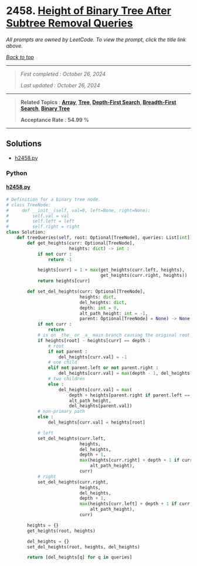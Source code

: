 # 2458. [Height of Binary Tree After Subtree Removal Queries](<https://leetcode.com/problems/height-of-binary-tree-after-subtree-removal-queries>)

*All prompts are owned by LeetCode. To view the prompt, click the title link above.*

*[Back to top](<../README.md>)*

------

> *First completed : October 26, 2024*
>
> *Last updated : October 26, 2024*

------

> **Related Topics** : **[Array](<by_topic/Array.md>), [Tree](<by_topic/Tree.md>), [Depth-First Search](<by_topic/Depth-First Search.md>), [Breadth-First Search](<by_topic/Breadth-First Search.md>), [Binary Tree](<by_topic/Binary Tree.md>)**
>
> **Acceptance Rate** : **54.99 %**

------

## Solutions

- [h2458.py](<../my-submissions/h2458.py>)
### Python
#### [h2458.py](<../my-submissions/h2458.py>)
```Python
# Definition for a binary tree node.
# class TreeNode:
#     def __init__(self, val=0, left=None, right=None):
#         self.val = val
#         self.left = left
#         self.right = right
class Solution:
    def treeQueries(self, root: Optional[TreeNode], queries: List[int]) -> List[int]:
        def get_heights(curr: Optional[TreeNode], 
                        heights: dict) -> int :
            if not curr :
                return -1

            heights[curr] = 1 + max(get_heights(curr.left, heights),
                                    get_heights(curr.right, heights))
            return heights[curr]

        def set_del_heights(curr: Optional[TreeNode],
                            heights: dict,
                            del_heights: dict,
                            depth: int = 0,
                            alt_path_height: int = -1,
                            parent: Optional[TreeNode] = None) -> None :
            if not curr :
                return
            # is on _the_ or _a_ main branch causing the original root height
            if heights[root] - heights[curr] == depth :
                # root
                if not parent :
                    del_heights[curr.val] = -1
                # one child
                elif not parent.left or not parent.right :
                    del_heights[curr.val] = max(depth - 1, del_heights[parent.val])
                # two children
                else :
                    del_heights[curr.val] = max(
                        depth + heights[parent.right if parent.left == curr else parent.left],
                        alt_path_height, 
                        del_heights[parent.val])
            # non-primary path
            else :
                del_heights[curr.val] = heights[root]

            # left
            set_del_heights(curr.left,
                            heights,
                            del_heights,
                            depth + 1,
                            max(heights[curr.right] + depth + 1 if curr.right else 0,
                                alt_path_height),
                            curr)
            # right
            set_del_heights(curr.right,
                            heights,
                            del_heights,
                            depth + 1,
                            max(heights[curr.left] + depth + 1 if curr.left else 0,
                                alt_path_height),
                            curr)

        heights = {}
        get_heights(root, heights)

        del_heights = {}
        set_del_heights(root, heights, del_heights)

        return [del_heights[q] for q in queries]

```

